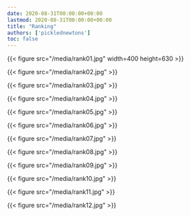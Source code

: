```yaml
---
date: 2020-08-31T00:00:00+00:00
lastmod: 2020-08-31T00:00:00+00:00
title: "Ranking"
authors: ['picklednewtons']
toc: false
---
```


{{< figure src="/media/rank01.jpg" width=400 height=630 >}}

{{< figure src="/media/rank02.jpg" >}}

{{< figure src="/media/rank03.jpg" >}}

{{< figure src="/media/rank04.jpg" >}}

{{< figure src="/media/rank05.jpg" >}}

{{< figure src="/media/rank06.jpg" >}}

{{< figure src="/media/rank07.jpg" >}}

{{< figure src="/media/rank08.jpg" >}}

{{< figure src="/media/rank09.jpg" >}}

{{< figure src="/media/rank10.jpg" >}}

{{< figure src="/media/rank11.jpg" >}}

{{< figure src="/media/rank12.jpg" >}}

